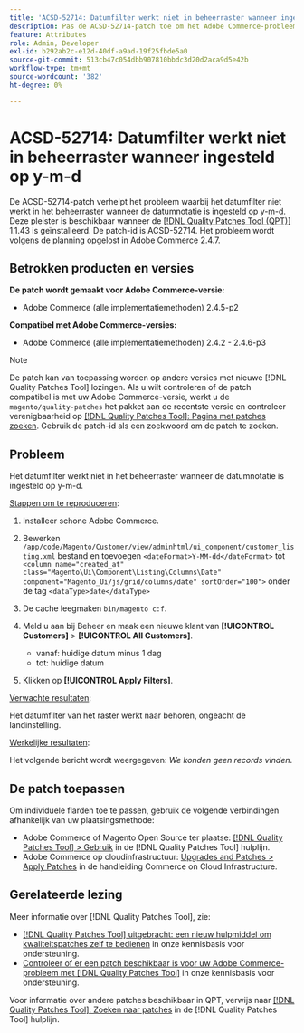 ```yaml
---
title: 'ACSD-52714: Datumfilter werkt niet in beheerraster wanneer ingesteld op y-m-d'
description: Pas de ACSD-52714-patch toe om het Adobe Commerce-probleem op te lossen, waarbij het datumfilter niet werkt in het beheerraster wanneer de datumnotatie is ingesteld op y-m-d.
feature: Attributes
role: Admin, Developer
exl-id: b292ab2c-e12d-40df-a9ad-19f25fbde5a0
source-git-commit: 513cb47c054dbb907810bbdc3d20d2aca9d5e42b
workflow-type: tm+mt
source-wordcount: '382'
ht-degree: 0%

---
```


# ACSD-52714: Datumfilter werkt niet in beheerraster wanneer ingesteld op y-m-d

De ACSD-52714-patch verhelpt het probleem waarbij het datumfilter niet werkt in het beheerraster wanneer de datumnotatie is ingesteld op y-m-d. Deze pleister is beschikbaar wanneer de [[!DNL Quality Patches Tool (QPT)]](/help/announcements/adobe-commerce-announcements/magento-quality-patches-released-new-tool-to-self-serve-quality-patches.md) 1.1.43 is geïnstalleerd. De patch-id is ACSD-52714. Het probleem wordt volgens de planning opgelost in Adobe Commerce 2.4.7.

## Betrokken producten en versies

**De patch wordt gemaakt voor Adobe Commerce-versie:**

* Adobe Commerce (alle implementatiemethoden) 2.4.5-p2

**Compatibel met Adobe Commerce-versies:**

* Adobe Commerce (alle implementatiemethoden) 2.4.2 - 2.4.6-p3

>[!NOTE]
>
>De patch kan van toepassing worden op andere versies met nieuwe [!DNL Quality Patches Tool] lozingen. Als u wilt controleren of de patch compatibel is met uw Adobe Commerce-versie, werkt u de `magento/quality-patches` het pakket aan de recentste versie en controleer verenigbaarheid op [[!DNL Quality Patches Tool]: Pagina met patches zoeken](https://experienceleague.adobe.com/tools/commerce-quality-patches/index.html). Gebruik de patch-id als een zoekwoord om de patch te zoeken.

## Probleem

Het datumfilter werkt niet in het beheerraster wanneer de datumnotatie is ingesteld op y-m-d.

<u>Stappen om te reproduceren</u>:

1. Installeer schone Adobe Commerce.
1. Bewerken
   `/app/code/Magento/Customer/view/adminhtml/ui_component/customer_listing.xml`
bestand en toevoegen
   `<dateFormat>Y-MM-dd</dateFormat>`
tot
   `<column name="created_at" class="Magento\Ui\Component\Listing\Columns\Date" component="Magento_Ui/js/grid/columns/date" sortOrder="100">`
onder de tag
   `<dataType>date</dataType>`

1. De cache leegmaken `bin/magento c:f`.
1. Meld u aan bij Beheer en maak een nieuwe klant van **[!UICONTROL Customers]** > **[!UICONTROL All Customers]**.

   * vanaf: huidige datum minus 1 dag
   * tot: huidige datum

1. Klikken op **[!UICONTROL Apply Filters]**.

<u>Verwachte resultaten</u>:

Het datumfilter van het raster werkt naar behoren, ongeacht de landinstelling.

<u>Werkelijke resultaten</u>:

Het volgende bericht wordt weergegeven: *We konden geen records vinden*.

## De patch toepassen

Om individuele flarden toe te passen, gebruik de volgende verbindingen afhankelijk van uw plaatsingsmethode:

* Adobe Commerce of Magento Open Source ter plaatse: [[!DNL Quality Patches Tool] > Gebruik](https://experienceleague.adobe.com/docs/commerce-operations/tools/quality-patches-tool/usage.html) in de [!DNL Quality Patches Tool] hulplijn.
* Adobe Commerce op cloudinfrastructuur: [Upgrades and Patches > Apply Patches](https://experienceleague.adobe.com/docs/commerce-cloud-service/user-guide/develop/upgrade/apply-patches.html) in de handleiding Commerce on Cloud Infrastructure.

## Gerelateerde lezing

Meer informatie over [!DNL Quality Patches Tool], zie:

* [[!DNL Quality Patches Tool] uitgebracht: een nieuw hulpmiddel om kwaliteitspatches zelf te bedienen](/help/announcements/adobe-commerce-announcements/magento-quality-patches-released-new-tool-to-self-serve-quality-patches.md) in onze kennisbasis voor ondersteuning.
* [Controleer of er een patch beschikbaar is voor uw Adobe Commerce-probleem met [!DNL Quality Patches Tool]](/help/support-tools/patches-available-in-qpt-tool/check-patch-for-magento-issue-with-magento-quality-patches.md) in onze kennisbasis voor ondersteuning.

Voor informatie over andere patches beschikbaar in QPT, verwijs naar [[!DNL Quality Patches Tool]: Zoeken naar patches](https://experienceleague.adobe.com/tools/commerce-quality-patches/index.html) in de [!DNL Quality Patches Tool] hulplijn.
